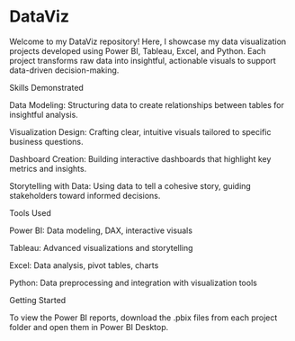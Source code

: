 # DataViz
Welcome to my DataViz repository! Here, I showcase my data visualization projects developed using Power BI, Tableau, Excel, and Python. Each project transforms raw data into insightful, actionable visuals to support data-driven decision-making.

Skills Demonstrated

Data Modeling: Structuring data to create relationships between tables for insightful analysis.

Visualization Design: Crafting clear, intuitive visuals tailored to specific business questions.

Dashboard Creation: Building interactive dashboards that highlight key metrics and insights.

Storytelling with Data: Using data to tell a cohesive story, guiding stakeholders toward informed decisions.

Tools Used

Power BI: Data modeling, DAX, interactive visuals

Tableau: Advanced visualizations and storytelling

Excel: Data analysis, pivot tables, charts

Python: Data preprocessing and integration with visualization tools

Getting Started

To view the Power BI reports, download the .pbix files from each project folder and open them in Power BI Desktop.
